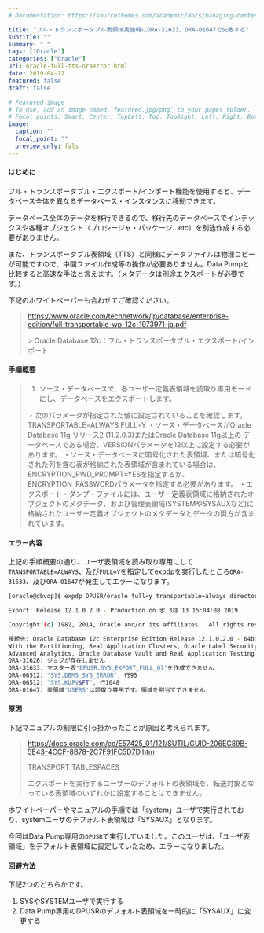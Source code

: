 ```yaml
---
# Documentation: https://sourcethemes.com/academic/docs/managing-content/

title: "フル・トランスポータブル表領域実施時にORA-31633、ORA-01647で失敗する"
subtitle: ""
summary: " "
tags: ["Oracle"]
categories: ["Oracle"]
url: oracle-full-tts-oraerror.html
date: 2019-04-12
featured: false
draft: false

# Featured image
# To use, add an image named `featured.jpg/png` to your pages folder.
# Focal points: Smart, Center, TopLeft, Top, TopRight, Left, Right, BottomLeft, Bottom, BottomRight.
image:
  caption: ""
  focal_point: ""
  preview_only: fals
---
```





#### **はじめに**

フル・トランスポータブル・エクスポート/インポート機能を使用すると、データベース全体を異なるデータベース・インスタンスに移動できます。

データベース全体のデータを移行できるので、移行先のデータベースでインデックスや各種オブジェクト（プロシージャ・パッケージ…etc）を別途作成する必要がありません。

また、トランスポータブル表領域（TTS）と同様にデータファイルは物理コピーが可能ですので、中間ファイル作成等の操作が必要ありません。Data Pumpと比較すると高速な手法と言えます。（メタデータは別途エクスポートが必要です。）

下記のホワイトペーパーも合わせてご確認ください。

> https://www.oracle.com/technetwork/jp/database/enterprise-edition/full-transportable-wp-12c-1973971-ja.pdf
>
> \> Oracle Database 12c：フル・トランスポータブル・エクスポート/インポート

#### **手順概要**

> 1) ソース・データベースで、各ユーザー定義表領域を読取り専用モードにし、データベースをエクスポートします。
>
> ・次のパラメータが指定された値に設定されていることを確認します。
>   TRANSPORTABLE=ALWAYS
>   FULL=Y
> ・ソース・データベースがOracle Database 11g リリース2 (11.2.0.3)またはOracle Database 11g以上の
> データベースである場合、VERSIONパラメータを12以上に設定する必要があります。
> ・ソース・データベースに暗号化された表領域、または暗号化された列を含む表が格納された表領域が含まれている場合は、ENCRYPTION_PWD_PROMPT=YESを指定するか、ENCRYPTION_PASSWORDパラメータを指定する必要があります。
> ・エクスポート・ダンプ・ファイルには、ユーザー定義表領域に格納されたオブジェクトのメタデータ、および管理表領域(SYSTEMやSYSAUXなど)に格納されたユーザー定義オブジェクトのメタデータとデータの両方が含まれています。



#### **エラー内容**

上記の手順概要の通り、ユーザ表領域を読み取り専用にして`TRANSPORTABLE=ALWAYS`、及び`FULL=Y`を指定してexpdpを実行したところ`ORA-31633`、及び`ORA-01647`が発生してエラーになります。

```sh
[oracle@dbvop]$ expdp DPUSR/oracle full=y transportable=always directory=dp_dir dumpfile=full_tts.dmp encryption_password=oracle logfile=full_tts_export.log

Export: Release 12.1.0.2.0 - Production on 水 3月 13 15:04:08 2019

Copyright (c) 1982, 2014, Oracle and/or its affiliates.  All rights reserved.

接続先: Oracle Database 12c Enterprise Edition Release 12.1.0.2.0 - 64bit Production
With the Partitioning, Real Application Clusters, Oracle Label Security, OLAP,
Advanced Analytics, Oracle Database Vault and Real Application Testing options
ORA-31626: ジョブが存在しません
ORA-31633: マスター表"DPUSR.SYS_EXPORT_FULL_07"を作成できません
ORA-06512: "SYS.DBMS_SYS_ERROR", 行95
ORA-06512: "SYS.KUPV$FT", 行1048
ORA-01647: 表領域'USERS'は読取り専用です。領域を割当てできません
```

#### **原因**

下記マニュアルの制限に引っ掛かったことが原因と考えられます。

> https://docs.oracle.com/cd/E57425_01/121/SUTIL/GUID-206EC89B-5E43-4CCF-8B78-2C7F91FC5D7D.htm
>
> TRANSPORT_TABLESPACES
>
> エクスポートを実行するユーザーのデフォルトの表領域を、転送対象となっている表領域のいずれかに設定することはできません。

ホワイトペーパーやマニュアルの手順では「system」ユーザで実行されており、systemユーザのデフォルト表領域は「SYSAUX」となります。

今回はData Pump専用の`DPUSR`で実行していました。このユーザは、「ユーザ表領域」をデフォルト表領域に設定していたため、エラーになりました。

#### **回避方法**

下記2つのどちらかです。

1. SYSやSYSTEMユーザで実行する
2. Data Pump専用のDPUSRのデフォルト表領域を一時的に「SYSAUX」に変更する